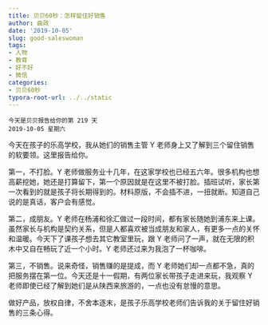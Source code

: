 ```yaml
---
title: 贝贝60秒：怎样留住好销售
author: 曲政
date: '2019-10-05'
slug: good-saleswoman
tags:
- 人物
- 教育
- 好不好
- 微信
categories:
- 贝贝60秒
typora-root-url: ../../static
---
```

```
今天是贝贝报告给你的第 219 天
2019-10-05 星期六
```

今天在孩子的乐高学校，我从她们的销售主管 Y 老师身上又了解到三个留住销售的软要领。这里报告给你。

第一，不打脸。Y 老师做服务业十几年，在这家学校也已经五六年。很多机构也想高薪挖她，她还是打算留下，第一个原因就是在这里不被打脸。插班试听，家长第一次看到的就是孩子将长期得到的。材料原版，不会插不进，一扭就断。知道自己说的是真话，客户会有感觉。

第二，成朋友。Y 老师在杨浦和徐汇做过一段时间，都有家长随她到浦东来上课。虽然家长与机构是契约关系，但是人都喜欢被当成朋友和家人，有更多一点的关怀和温暖。今天下了课孩子想去其它教室里玩，跟 Y 老师问了一声，就在无限的积木中又自在畅玩了近一个小时。Y 老师还过来为我泡了一杯咖啡。

第三，不销售。说来奇怪，销售赚的是提成，而 Y 老师她们却一点都不急，真的把服务摆在第一位。今天还是十一假期，有两位家长带孩子走进来玩，我观察 Y 老师即使已经了解到她们是从陕西来旅游的，一点也没有怠慢的意思。

做好产品，放权自律，不舍本逐末，是孩子乐高学校老师们告诉我的关于留住好销售的三条心得。



​                                                    

  

​                             

​              